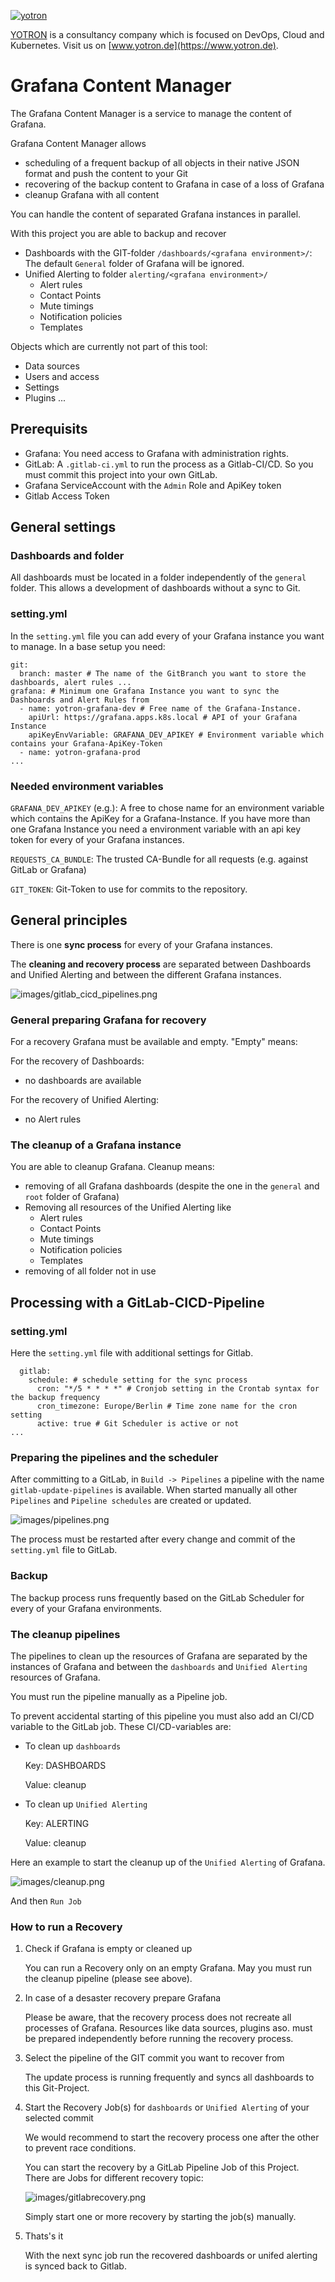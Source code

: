 [![yotron](https://www.yotron.de/img/logo-yotron.png)](https://www.yotron.de)

[YOTRON](https://www.yotron.de) is a consultancy company which is focused on DevOps, Cloud and Kubernetes. Visit us on [www.yotron.de](https://www.yotron.de).

# Grafana Content Manager
The Grafana Content Manager is a service to manage the content of Grafana.

Grafana Content Manager allows
- scheduling of a frequent backup of all objects in their native JSON format and push the content to your Git
- recovering of the backup content to Grafana in case of a loss of Grafana
- cleanup Grafana with all content

You can handle the content of separated Grafana instances in parallel.

With this project you are able to backup and recover
- Dashboards with the GIT-folder `/dashboards/<grafana environment>/`: The default `General` folder of Grafana will be ignored.
- Unified Alerting to folder `alerting/<grafana environment>/`
    - Alert rules
    - Contact Points
    - Mute timings
    - Notification policies
    - Templates

Objects which are currently not part of this tool:
- Data sources
- Users and access
- Settings
- Plugins
...

## Prerequisits
- Grafana: You need access to Grafana with administration rights.
- GitLab: A `.gitlab-ci.yml` to run the process as a Gitlab-CI/CD. So you must commit this project into your own GitLab.
- Grafana ServiceAccount with the `Admin` Role and ApiKey token
- Gitlab Access Token
 
## General settings 

### Dashboards and folder
All dashboards must be located in a folder independently of the `general` folder. This allows a development of dashboards without a sync to Git. 

### setting.yml
In the `setting.yml` file you can add every of your Grafana instance you want to manage. In a base setup you need:

```
git:
  branch: master # The name of the GitBranch you want to store the dashboards, alert rules ... 
grafana: # Minimum one Grafana Instance you want to sync the Dashboards and Alert Rules from
  - name: yotron-grafana-dev # Free name of the Grafana-Instance. 
    apiUrl: https://grafana.apps.k8s.local # API of your Grafana Instance
    apiKeyEnvVariable: GRAFANA_DEV_APIKEY # Environment variable which contains your Grafana-ApiKey-Token
  - name: yotron-grafana-prod
...
```

### Needed environment variables
`GRAFANA_DEV_APIKEY` (e.g.): A free to chose name for an environment variable which contains the ApiKey for a Grafana-Instance.
If you have more than one Grafana Instance you need a environment variable with an api key token for every of your Grafana instances. 

`REQUESTS_CA_BUNDLE`: The trusted CA-Bundle for all requests (e.g. against GitLab or Grafana)

`GIT_TOKEN`: Git-Token to use for commits to the repository.

## General principles
There is one **sync process** for every of your Grafana instances.

The **cleaning and recovery process** are separated between Dashboards and Unified Alerting and between the different Grafana instances.


![images/gitlab_cicd_pipelines.png](images/gitlab_cicd_pipelines.png)

### General preparing Grafana for recovery
For a recovery Grafana must be available and empty. "Empty" means:

For the recovery of Dashboards:
- no dashboards are available

For the recovery of Unified Alerting:
- no Alert rules

### The cleanup of a Grafana instance
You are able to cleanup Grafana. Cleanup means:
- removing of all Grafana dashboards (despite the one in the `general` and `root` folder of Grafana) 
- Removing all resources of the Unified Alerting like
  - Alert rules
  - Contact Points
  - Mute timings
  - Notification policies
  - Templates
- removing of all folder not in use

## Processing with a GitLab-CICD-Pipeline

### setting.yml
Here the `setting.yml` file with additional settings for Gitlab.

```
  gitlab:
    schedule: # schedule setting for the sync process
      cron: "*/5 * * * *" # Cronjob setting in the Crontab syntax for the backup frequency 
      cron_timezone: Europe/Berlin # Time zone name for the cron setting
      active: true # Git Scheduler is active or not
...
```

### Preparing the pipelines and the scheduler
After committing to a GitLab, in `Build -> Pipelines` a pipeline with the name `gitlab-update-pipelines` is available. 
When started manually all other `Pipelines` and `Pipeline schedules` are created or updated. 

![images/pipelines.png](images/pipelines.png)

The process must be restarted after every change and commit of the `setting.yml` file to GitLab. 

### Backup
The backup process runs frequently based on the GitLab Scheduler for every of your Grafana environments. 

### The cleanup pipelines
The pipelines to clean up the resources of Grafana are separated by the instances of Grafana and between the `dashboards` and `Unified Alerting` 
resources of Grafana.

You must run the pipeline manually as a Pipeline job.

To prevent accidental starting of this pipeline you must also add an CI/CD variable to the GitLab job. These CI/CD-variables are:

- To clean up `dashboards`
  
  Key: DASHBOARDS  
  
  Value: cleanup

- To clean up `Unified Alerting`

  Key: ALERTING

  Value: cleanup

Here an example to start the cleanup up of the `Unified Alerting` of Grafana.

![images/cleanup.png](images/cleanup.png)

And then `Run Job`

### How to run a Recovery

1. Check if Grafana is empty or cleaned up

   You can run a Recovery only on an empty Grafana. May you must run the cleanup pipeline (please see above).

1. In case of a desaster recovery prepare Grafana
   
   Please be aware, that the recovery process does not recreate all processes of Grafana. Resources like data sources, plugins aso. must 
   be prepared independently before running the recovery process.

1. Select the pipeline of the GIT commit you want to recover from
 
   The update process is running frequently and syncs all dashboards to this Git-Project.

1. Start the Recovery Job(s) for `dashboards` or `Unified Alerting` of your selected commit
   
   We would recommend to start the recovery process one after the other to prevent race conditions.
   
   You can start the recovery by a GitLab Pipeline Job of this Project. There are Jobs for different recovery topic:

   ![images/gitlabrecovery.png](images/gitlabrecovery.png)

    Simply start one or more recovery by starting the job(s) manually.
 
1. Thats's it

   With the next sync job run the recovered dashboards or unifed alerting is synced back to Gitlab.